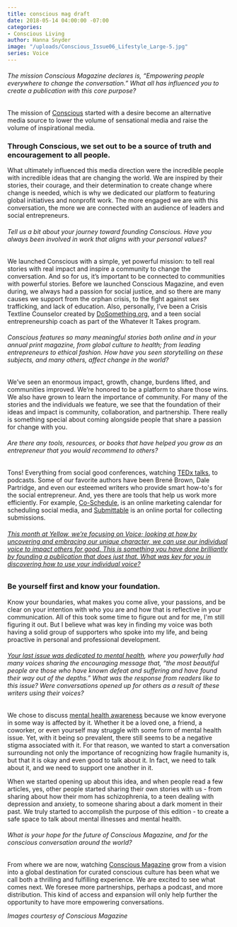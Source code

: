 ```yaml
---
title: conscious mag draft
date: 2018-05-14 04:00:00 -07:00
categories:
- Conscious Living
author: Hanna Snyder
image: "/uploads/Conscious_Issue06_Lifestyle_Large-5.jpg"
series: Voice
---
```




###### The mission Conscious Magazine declares is, “Empowering people everywhere to change the conversation.” What all has influenced you to create a publication with this core purpose?

The mission of [Conscious](http://consciousmagazine.co/) started with a desire become an alternative media source to lower the volume of sensational media and raise the volume of inspirational media. 

### Through Conscious, we set out to be a source of truth and encouragement to all people. 

What ultimately influenced this media direction were the incredible people with incredible ideas that are changing the world. We are inspired by their stories, their courage, and their determination to create change where change is needed, which is why we dedicated our platform to featuring global initiatives and nonprofit work. The more engaged we are with this conversation, the more we are connected with an audience of leaders and social entrepreneurs. 

###### Tell us a bit about your journey toward founding Conscious. Have you always been involved in work that aligns with your personal values?

We launched Conscious with a simple, yet powerful mission: to ­tell real stories with real impact and inspire a community to change the conversation. And so for us, it’s important to be connected to communities with powerful stories. Before we launched Conscious Magazine, and even during, we always had a passion for social justice, and so there are many causes we support from the orphan crisis, to the fight against sex trafficking, and lack of education. Also, personally, I’ve been a Crisis Textline Counselor created by [DoSomething.org](https://www.dosomething.org/us), and a teen social entrepreneurship coach as part of the Whatever It Takes program.

###### Conscious features so many meaningful stories both online and in your annual print magazine, from global culture to health; from leading entrepreneurs to ethical fashion. How have you seen storytelling on these subjects, and many others, affect change in the world?

We’ve seen an enormous impact, growth, change, burdens lifted, and communities improved. We’re honored to be a platform to share those wins. We also have grown to learn the importance of community. For many of the stories and the individuals we feature, we see that the foundation of their ideas and impact is community, collaboration, and partnership. There really is something special about coming alongside people that share a passion for change with you. 

###### Are there any tools, resources, or books that have helped you grow as an entrepreneur that you would recommend to others?

Tons! Everything from social good conferences, watching [TEDx talks](https://www.ted.com/watch/tedx-talks), to podcasts. Some of our favorite authors have been Brené Brown, Dale Partridge, and even our esteemed writers who provide smart how-to's for the social entrepreneur. And, yes there are tools that help us work more efficiently. For example, [Co-Schedule](https://coschedule.com/), is an online marketing calendar for scheduling social media, and [Submittable](https://www.submittable.com/) is an online portal for collecting submissions.

###### [This month at Yellow, we’re focusing on Voice; looking at how by uncovering and embracing our unique character, we can use our individual voice to impact others for good. This is something you have done brilliantly by founding a publication that does just that. What was key for you in discovering how to use your individual voice?](https://yellowco.co/blog/2018/04/30/sharing-your-individual-voice-necessary-meditation/)

### Be yourself first and know your foundation. 

Know your boundaries, what makes you come alive, your passions, and be clear on your intention with who you are and how that is reflective in your communication. All of this took some time to figure out and for me, I'm still figuring it out. But I believe what was key in finding my voice was both having a solid group of supporters who spoke into my life, and being proactive in personal and professional development. 

###### [Your last issue was dedicated to mental health](https://consciousshop.co/collections/all/products/issue-06-print), where you powerfully had many voices sharing the encouraging message that, “the most beautiful people are those who have known defeat and suffering and have found their way out of the depths.” What was the response from readers like to this issue? Were conversations opened up for others as a result of these writers using their voices?

We chose to discuss [mental health awareness](https://consciousshop.co/collections/all/products/issue-06-print) because we know everyone in some way is affected by it. Whether it be a loved one, a friend, a coworker, or even yourself may struggle with some form of mental health issue. Yet, with it being so prevalent, there still seems to be a negative stigma associated with it. For that reason, we wanted to start a conversation surrounding not only the importance of recognizing how fragile humanity is, but that it is okay and even good to talk about it. In fact, we need to talk about it, and we need to support one another in it.

When we started opening up about this idea, and when people read a few articles, yes, other people started sharing their own stories with us - from sharing about how their mom has schizophrenia, to a teen dealing with depression and anxiety, to someone sharing about a dark moment in their past. We truly started to accomplish the purpose of this edition - to create a safe space to talk about mental illnesses and mental health.

###### What is your hope for the future of Conscious Magazine, and for the conscious conversation around the world?

From where we are now, watching [Conscious Magazine](http://consciousmagazine.co/) grow from a vision into a global destination for curated conscious culture has been what we call both a thrilling and fulfilling experience. We are excited to see what comes next. We foresee more partnerships, perhaps a podcast, and more distribution. This kind of access and expansion will only help further the opportunity to have more empowering conversations.

_Images courtesy of Conscious Magazine_